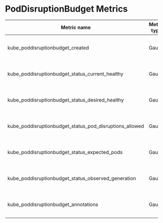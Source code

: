 # PodDisruptionBudget Metrics

| Metric name| Metric type | Labels/tags | Status |
| ---------- | ----------- | ----------- | ----------- |
| kube_poddisruptionbudget_created | Gauge | `poddisruptionbudget`=&lt;pdb-name&gt; <br> `namespace`=&lt;pdb-namespace&gt;  | STABLE
| kube_poddisruptionbudget_status_current_healthy | Gauge | `poddisruptionbudget`=&lt;pdb-name&gt; <br> `namespace`=&lt;pdb-namespace&gt;  | STABLE
| kube_poddisruptionbudget_status_desired_healthy | Gauge | `poddisruptionbudget`=&lt;pdb-name&gt; <br> `namespace`=&lt;pdb-namespace&gt;  | STABLE
| kube_poddisruptionbudget_status_pod_disruptions_allowed | Gauge | `poddisruptionbudget`=&lt;pdb-name&gt; <br> `namespace`=&lt;pdb-namespace&gt;  | STABLE
| kube_poddisruptionbudget_status_expected_pods | Gauge | `poddisruptionbudget`=&lt;pdb-name&gt; <br> `namespace`=&lt;pdb-namespace&gt;  | STABLE
| kube_poddisruptionbudget_status_observed_generation | Gauge | `poddisruptionbudget`=&lt;pdb-name&gt; <br> `namespace`=&lt;pdb-namespace&gt;  | STABLE
| kube_poddisruptionbudget_annotations | Gauge | `poddisruptionbudget`=&lt;pdb-name&gt; <br> `namespace`=&lt;pdb-namespace&gt;  | EXPERIMENTAL
